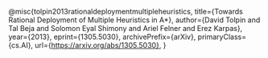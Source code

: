 @misc{tolpin2013rationaldeploymentmultipleheuristics,
      title={Towards Rational Deployment of Multiple Heuristics in A*}, 
      author={David Tolpin and Tal Beja and Solomon Eyal Shimony and Ariel Felner and Erez Karpas},
      year={2013},
      eprint={1305.5030},
      archivePrefix={arXiv},
      primaryClass={cs.AI},
      url={https://arxiv.org/abs/1305.5030}, 
}
